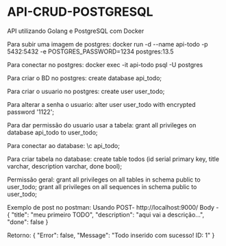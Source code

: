 # API-CRUD-POSTGRESQL
API utilizando Golang e PostgreSQL com Docker




Para subir uma imagem de postgres:
docker run  -d --name api-todo -p 5432:5432 -e POSTGRES_PASSWORD=1234 postgres:13.5

Para conectar no postgres:
docker exec -it api-todo psql -U postgres

Para criar o BD no postgres:
create database api_todo;

Para criar o usuario no postgres:
create user user_todo;

Para alterar a senha o usuario:
alter user user_todo with encrypted password '1122';

Para dar permissão do usuario usar a tabela:
grant all privileges on database api_todo to user_todo;

Para conectar ao database:
\c api_todo;

Para criar tabela no database:
create table todos (id serial primary key, title varchar, description varchar, done bool);

Permissão geral:
grant all privileges on all tables in schema public to user_todo;
grant all privileges on all sequences in schema public to user_todo;







Exemplo de post no postman:
Usando POST- http://localhost:9000/
Body -
{
    "title": "meu primeiro TODO",
    "description": "aqui vai a descrição...",
    "done": false
}

Retorno:
{
    "Error": false,
    "Message": "Todo inserido com sucesso! ID: 1"
}


